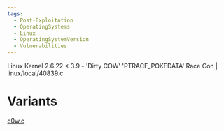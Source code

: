 ```yaml
---
tags:
  - Post-Exploitation
  - OperatingSystems
  - Linux
  - OperatingSystemVersion
  - Vulnerabilities
---
```

Linux Kernel 2.6.22 < 3.9 - 'Dirty COW' 'PTRACE_POKEDATA' Race Con | linux/local/40839.c

# Variants

[c0w.c](https://gist.githubusercontent.com/KrE80r/42f8629577db95782d5e4f609f437a54/raw/71c902f55c09aa8ced351690e1e627363c231b45/c0w.c)
